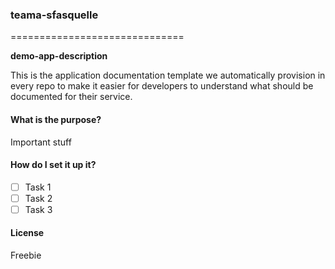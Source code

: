 ### teama-sfasquelle
==============================

**demo-app-description**

This is the application documentation template we automatically provision in every repo to make it easier for developers to understand what should be documented for their service.

#### What is the purpose? 
Important stuff

#### How do I set it up it?
- [ ] Task 1
- [ ] Task 2
- [ ] Task 3

#### License
Freebie

